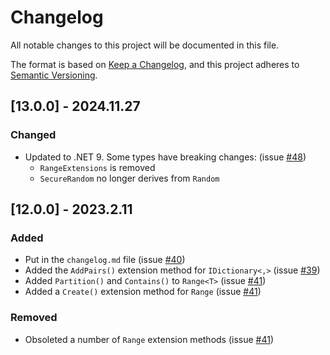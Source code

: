 # Changelog

All notable changes to this project will be documented in this file.

The format is based on [Keep a Changelog](https://keepachangelog.com/en/1.0.0/),
and this project adheres to [Semantic Versioning](https://semver.org/spec/v2.0.0.html).

## [13.0.0] - 2024.11.27

### Changed
- Updated to .NET 9. Some types have breaking changes: (issue [#48](https://github.com/JasonBock/SpackleNet/issues/48))
	- `RangeExtensions` is removed
	- `SecureRandom` no longer derives from `Random`

## [12.0.0] - 2023.2.11

### Added
- Put in the `changelog.md` file (issue [#40](https://github.com/JasonBock/SpackleNet/issues/40))
- Added the `AddPairs()` extension method for `IDictionary<,>` (issue [#39](https://github.com/JasonBock/SpackleNet/issues/39))
- Added `Partition()` and `Contains()` to `Range<T>` (issue [#41](https://github.com/JasonBock/SpackleNet/issues/41))
- Added a `Create()` extension method for `Range` (issue [#41](https://github.com/JasonBock/SpackleNet/issues/41))

### Removed
- Obsoleted a number of `Range` extension methods (issue [#41](https://github.com/JasonBock/SpackleNet/issues/41))